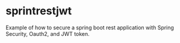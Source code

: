 # sprintrestjwt
Example of how to secure a spring boot rest application with Spring Security, Oauth2, and JWT token.
